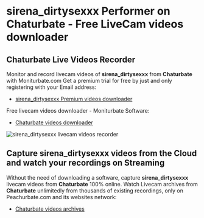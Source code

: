 # sirena_dirtysexxx Performer on Chaturbate - Free LiveCam videos downloader

## Chaturbate Live Videos Recorder

Monitor and record livecam videos of **sirena_dirtysexxx** from **Chaturbate** with Moniturbate.com
Get a premium trial for free by just and only registering with your Email address:
* [sirena_dirtysexxx Premium videos downloader](https://moniturbate.com/request-demo-licence-key.html)

Free livecam videos downloader - Moniturbate Software:
* [Chaturbate videos downloader](https://moniturbate.com/moniturbate-download-software.html)

![sirena_dirtysexxx livecam videos recorder](https://peachurnet.com/templates/moniturbate-software.png)


## Capture sirena_dirtysexxx videos from the Cloud and watch your recordings on Streaming

Without the need of downloading a software, capture **sirena_dirtysexxx** livecam videos from **Chaturbate** 100% online.
Watch Livecam archives from **Chaturbate** unlimitedly from thousands of existing recordings, only on Peachurbate.com and its websites network:
* [Chaturbate videos archives](https://peachurnet.com/)